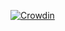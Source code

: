 [![Crowdin](https://badges.crowdin.net/arunabot/localized.svg)](https://crowdin.com/project/arunabot)
